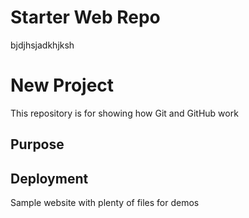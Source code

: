 # Starter Web Repo
bjdjhsjadkhjksh
# New Project

This repository is for showing how Git and GitHub work

## Purpose
## Deployment
Sample website with plenty of files for demos